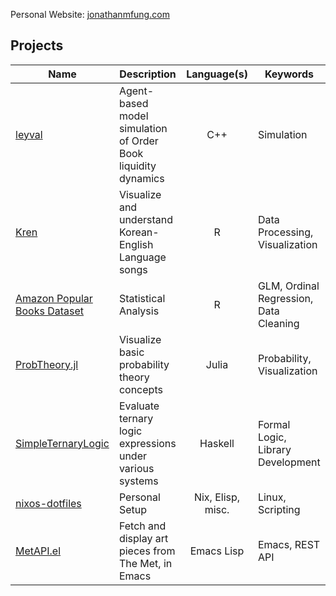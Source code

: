 Personal Website: [jonathanmfung.com](https://jonathanmfung.com)

## Projects
<!-- Format table with Emacs -->

| Name                                                                                                               | Description                                                   | Language(s)       | Keywords                               |
|--------------------------------------------------------------------------------------------------------------------|---------------------------------------------------------------|:-----------------:|----------------------------------------|
| [leyval](https://github.com/jonathanmfung/leyval)                                                                  | Agent-based model simulation of Order Book liquidity dynamics | C++               | Simulation                             |
| [Kren](https://github.com/jonathanmfung/Kren)                                                                      | Visualize and understand Korean-English Language songs        | R                 | Data Processing, Visualization         |
| [Amazon Popular Books Dataset](https://github.com/jonathanmfung/Amazon-popular-books-dataset/blob/main/README.pdf) | Statistical Analysis                                          | R                 | GLM, Ordinal Regression, Data Cleaning |
| [ProbTheory.jl](https://github.com/jonathanmfung/ProbTheory.jl)                                                    | Visualize basic probability theory concepts                   | Julia             | Probability, Visualization             |
| [SimpleTernaryLogic](https://github.com/jonathanmfung/SimpleTernaryLogic)                                          | Evaluate ternary logic expressions under various systems      | Haskell           | Formal Logic, Library Development      |
| [nixos-dotfiles](https://github.com/jonathanmfung/nixos-dotfiles)                                                  | Personal Setup                                                | Nix, Elisp, misc. | Linux, Scripting                       |
| [MetAPI.el](https://github.com/jonathanmfung/MetAPI.el)                                                            | Fetch and display art pieces from The Met, in Emacs           | Emacs Lisp        | Emacs, REST API                        |

